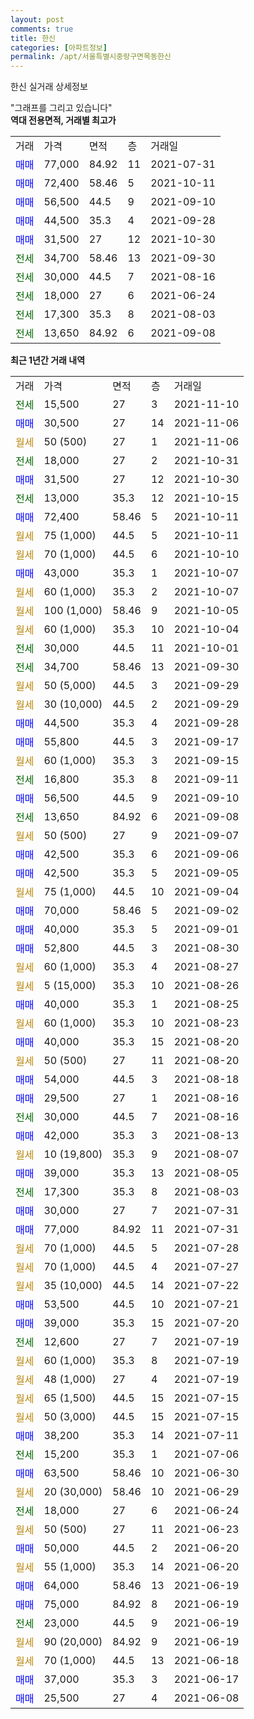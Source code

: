 ```yaml
---
layout: post
comments: true
title: 한신
categories: [아파트정보]
permalink: /apt/서울특별시중랑구면목동한신
---
```


한신 실거래 상세정보

<script type="text/javascript">
  google.charts.load('current', {'packages':['line', 'corechart']});
  google.charts.setOnLoadCallback(drawChart);

  function drawChart() {
    var data = new google.visualization.DataTable();
    data.addColumn('date', '거래일');
    data.addColumn('number', "매매");
    data.addColumn('number', "전세");
    data.addColumn('number', "전매");

    data.addRows([[new Date(Date.parse("2021-11-10")), null, 15500, null], [new Date(Date.parse("2021-11-06")), 30500, null, null], [new Date(Date.parse("2021-11-06")), null, null, null], [new Date(Date.parse("2021-10-31")), null, 18000, null], [new Date(Date.parse("2021-10-30")), 31500, null, null], [new Date(Date.parse("2021-10-15")), null, 13000, null], [new Date(Date.parse("2021-10-11")), 72400, null, null], [new Date(Date.parse("2021-10-11")), null, null, null], [new Date(Date.parse("2021-10-10")), null, null, null], [new Date(Date.parse("2021-10-07")), 43000, null, null], [new Date(Date.parse("2021-10-07")), null, null, null], [new Date(Date.parse("2021-10-05")), null, null, null], [new Date(Date.parse("2021-10-04")), null, null, null], [new Date(Date.parse("2021-10-01")), null, 30000, null], [new Date(Date.parse("2021-09-30")), null, 34700, null], [new Date(Date.parse("2021-09-29")), null, null, null], [new Date(Date.parse("2021-09-29")), null, null, null], [new Date(Date.parse("2021-09-28")), 44500, null, null], [new Date(Date.parse("2021-09-17")), 55800, null, null], [new Date(Date.parse("2021-09-15")), null, null, null], [new Date(Date.parse("2021-09-11")), null, 16800, null], [new Date(Date.parse("2021-09-10")), 56500, null, null], [new Date(Date.parse("2021-09-08")), null, 13650, null], [new Date(Date.parse("2021-09-07")), null, null, null], [new Date(Date.parse("2021-09-06")), 42500, null, null], [new Date(Date.parse("2021-09-05")), 42500, null, null], [new Date(Date.parse("2021-09-04")), null, null, null], [new Date(Date.parse("2021-09-02")), 70000, null, null], [new Date(Date.parse("2021-09-01")), 40000, null, null], [new Date(Date.parse("2021-08-30")), 52800, null, null], [new Date(Date.parse("2021-08-27")), null, null, null], [new Date(Date.parse("2021-08-26")), null, null, null], [new Date(Date.parse("2021-08-25")), 40000, null, null], [new Date(Date.parse("2021-08-23")), null, null, null], [new Date(Date.parse("2021-08-20")), 40000, null, null], [new Date(Date.parse("2021-08-20")), null, null, null], [new Date(Date.parse("2021-08-18")), 54000, null, null], [new Date(Date.parse("2021-08-16")), 29500, null, null], [new Date(Date.parse("2021-08-16")), null, 30000, null], [new Date(Date.parse("2021-08-13")), 42000, null, null], [new Date(Date.parse("2021-08-07")), null, null, null], [new Date(Date.parse("2021-08-05")), 39000, null, null], [new Date(Date.parse("2021-08-03")), null, 17300, null], [new Date(Date.parse("2021-07-31")), 30000, null, null], [new Date(Date.parse("2021-07-31")), 77000, null, null], [new Date(Date.parse("2021-07-28")), null, null, null], [new Date(Date.parse("2021-07-27")), null, null, null], [new Date(Date.parse("2021-07-22")), null, null, null], [new Date(Date.parse("2021-07-21")), 53500, null, null], [new Date(Date.parse("2021-07-20")), 39000, null, null], [new Date(Date.parse("2021-07-19")), null, 12600, null], [new Date(Date.parse("2021-07-19")), null, null, null], [new Date(Date.parse("2021-07-19")), null, null, null], [new Date(Date.parse("2021-07-15")), null, null, null], [new Date(Date.parse("2021-07-15")), null, null, null], [new Date(Date.parse("2021-07-11")), 38200, null, null], [new Date(Date.parse("2021-07-06")), null, 15200, null], [new Date(Date.parse("2021-06-30")), 63500, null, null], [new Date(Date.parse("2021-06-29")), null, null, null], [new Date(Date.parse("2021-06-24")), null, 18000, null], [new Date(Date.parse("2021-06-23")), null, null, null], [new Date(Date.parse("2021-06-20")), 50000, null, null], [new Date(Date.parse("2021-06-20")), null, null, null], [new Date(Date.parse("2021-06-19")), 64000, null, null], [new Date(Date.parse("2021-06-19")), 75000, null, null], [new Date(Date.parse("2021-06-19")), null, 23000, null], [new Date(Date.parse("2021-06-19")), null, null, null], [new Date(Date.parse("2021-06-18")), null, null, null], [new Date(Date.parse("2021-06-17")), 37000, null, null], [new Date(Date.parse("2021-06-08")), 25500, null, null]]);

    var options = {
      hAxis: {
        format: 'yyyy/MM/dd'
      },    
      lineWidth: 0,
      pointsVisible: true,    
      title: '최근 1년간 유형별 실거래가 분포',
      legend: { position: 'bottom' }
    };

    var formatter = new google.visualization.NumberFormat({pattern:'###,###'} );
    formatter.format(data, 1);
    formatter.format(data, 2);
    
    setTimeout(function() {
        var chart = new google.visualization.LineChart(document.getElementById('columnchart_material'));
        chart.draw(data, (options));
        document.getElementById('loading').style.display = 'none';
    }, 200);
  }
</script>


<div id="loading" style="z-index:20; display: block; margin-left: 0px">"그래프를 그리고 있습니다"</div>
<div id="columnchart_material" style="width: 95%; margin-left: 0px; display: block"></div>
<!-- contents start -->
<b>역대 전용면적, 거래별 최고가</b>
<table class="sortable">
    <tr>
      <td>거래</td>
      <td>가격</td>
      <td>면적</td>
      <td>층</td>
      <td>거래일</td>
    </tr>
        <tr>
          <td><a style="color: blue">매매</a></td>
          <td>77,000</td>
          <td>84.92</td>
          <td>11</td>
          <td>2021-07-31</td>
        </tr>            <tr>
          <td><a style="color: blue">매매</a></td>
          <td>72,400</td>
          <td>58.46</td>
          <td>5</td>
          <td>2021-10-11</td>
        </tr>            <tr>
          <td><a style="color: blue">매매</a></td>
          <td>56,500</td>
          <td>44.5</td>
          <td>9</td>
          <td>2021-09-10</td>
        </tr>            <tr>
          <td><a style="color: blue">매매</a></td>
          <td>44,500</td>
          <td>35.3</td>
          <td>4</td>
          <td>2021-09-28</td>
        </tr>            <tr>
          <td><a style="color: blue">매매</a></td>
          <td>31,500</td>
          <td>27</td>
          <td>12</td>
          <td>2021-10-30</td>
        </tr>        
        <tr>
              <td><a style="color: darkgreen">전세</a></td>
              <td>34,700</td>
              <td>58.46</td>
              <td>13</td>
              <td>2021-09-30</td>
            </tr>            <tr>
              <td><a style="color: darkgreen">전세</a></td>
              <td>30,000</td>
              <td>44.5</td>
              <td>7</td>
              <td>2021-08-16</td>
            </tr>            <tr>
              <td><a style="color: darkgreen">전세</a></td>
              <td>18,000</td>
              <td>27</td>
              <td>6</td>
              <td>2021-06-24</td>
            </tr>            <tr>
              <td><a style="color: darkgreen">전세</a></td>
              <td>17,300</td>
              <td>35.3</td>
              <td>8</td>
              <td>2021-08-03</td>
            </tr>            <tr>
              <td><a style="color: darkgreen">전세</a></td>
              <td>13,650</td>
              <td>84.92</td>
              <td>6</td>
              <td>2021-09-08</td>
            </tr>        
    
</table>

<b>최근 1년간 거래 내역</b>

<table class="sortable">
    <tr>
      <td>거래</td>
      <td>가격</td>
      <td>면적</td>
      <td>층</td>
      <td>거래일</td>
    </tr>
    <tr>
      <td><a style="color: darkgreen">전세</a></td>
      <td>15,500</td>
      <td>27</td>
      <td>3</td>
      <td>2021-11-10</td>
    </tr>          <tr>
      <td><a style="color: blue">매매</a></td>
      <td>30,500</td>
      <td>27</td>
      <td>14</td>
      <td>2021-11-06</td>
    </tr>          <tr>
      <td><a style="color: darkgoldenrod">월세</a></td>
      <td>50 (500)</td>
      <td>27</td>
      <td>1</td>
      <td>2021-11-06</td>
    </tr>          <tr>
      <td><a style="color: darkgreen">전세</a></td>
      <td>18,000</td>
      <td>27</td>
      <td>2</td>
      <td>2021-10-31</td>
    </tr>          <tr>
      <td><a style="color: blue">매매</a></td>
      <td>31,500</td>
      <td>27</td>
      <td>12</td>
      <td>2021-10-30</td>
    </tr>          <tr>
      <td><a style="color: darkgreen">전세</a></td>
      <td>13,000</td>
      <td>35.3</td>
      <td>12</td>
      <td>2021-10-15</td>
    </tr>          <tr>
      <td><a style="color: blue">매매</a></td>
      <td>72,400</td>
      <td>58.46</td>
      <td>5</td>
      <td>2021-10-11</td>
    </tr>          <tr>
      <td><a style="color: darkgoldenrod">월세</a></td>
      <td>75 (1,000)</td>
      <td>44.5</td>
      <td>5</td>
      <td>2021-10-11</td>
    </tr>          <tr>
      <td><a style="color: darkgoldenrod">월세</a></td>
      <td>70 (1,000)</td>
      <td>44.5</td>
      <td>6</td>
      <td>2021-10-10</td>
    </tr>          <tr>
      <td><a style="color: blue">매매</a></td>
      <td>43,000</td>
      <td>35.3</td>
      <td>1</td>
      <td>2021-10-07</td>
    </tr>          <tr>
      <td><a style="color: darkgoldenrod">월세</a></td>
      <td>60 (1,000)</td>
      <td>35.3</td>
      <td>2</td>
      <td>2021-10-07</td>
    </tr>          <tr>
      <td><a style="color: darkgoldenrod">월세</a></td>
      <td>100 (1,000)</td>
      <td>58.46</td>
      <td>9</td>
      <td>2021-10-05</td>
    </tr>          <tr>
      <td><a style="color: darkgoldenrod">월세</a></td>
      <td>60 (1,000)</td>
      <td>35.3</td>
      <td>10</td>
      <td>2021-10-04</td>
    </tr>          <tr>
      <td><a style="color: darkgreen">전세</a></td>
      <td>30,000</td>
      <td>44.5</td>
      <td>11</td>
      <td>2021-10-01</td>
    </tr>          <tr>
      <td><a style="color: darkgreen">전세</a></td>
      <td>34,700</td>
      <td>58.46</td>
      <td>13</td>
      <td>2021-09-30</td>
    </tr>          <tr>
      <td><a style="color: darkgoldenrod">월세</a></td>
      <td>50 (5,000)</td>
      <td>44.5</td>
      <td>3</td>
      <td>2021-09-29</td>
    </tr>          <tr>
      <td><a style="color: darkgoldenrod">월세</a></td>
      <td>30 (10,000)</td>
      <td>44.5</td>
      <td>2</td>
      <td>2021-09-29</td>
    </tr>          <tr>
      <td><a style="color: blue">매매</a></td>
      <td>44,500</td>
      <td>35.3</td>
      <td>4</td>
      <td>2021-09-28</td>
    </tr>          <tr>
      <td><a style="color: blue">매매</a></td>
      <td>55,800</td>
      <td>44.5</td>
      <td>3</td>
      <td>2021-09-17</td>
    </tr>          <tr>
      <td><a style="color: darkgoldenrod">월세</a></td>
      <td>60 (1,000)</td>
      <td>35.3</td>
      <td>3</td>
      <td>2021-09-15</td>
    </tr>          <tr>
      <td><a style="color: darkgreen">전세</a></td>
      <td>16,800</td>
      <td>35.3</td>
      <td>8</td>
      <td>2021-09-11</td>
    </tr>          <tr>
      <td><a style="color: blue">매매</a></td>
      <td>56,500</td>
      <td>44.5</td>
      <td>9</td>
      <td>2021-09-10</td>
    </tr>          <tr>
      <td><a style="color: darkgreen">전세</a></td>
      <td>13,650</td>
      <td>84.92</td>
      <td>6</td>
      <td>2021-09-08</td>
    </tr>          <tr>
      <td><a style="color: darkgoldenrod">월세</a></td>
      <td>50 (500)</td>
      <td>27</td>
      <td>9</td>
      <td>2021-09-07</td>
    </tr>          <tr>
      <td><a style="color: blue">매매</a></td>
      <td>42,500</td>
      <td>35.3</td>
      <td>6</td>
      <td>2021-09-06</td>
    </tr>          <tr>
      <td><a style="color: blue">매매</a></td>
      <td>42,500</td>
      <td>35.3</td>
      <td>5</td>
      <td>2021-09-05</td>
    </tr>          <tr>
      <td><a style="color: darkgoldenrod">월세</a></td>
      <td>75 (1,000)</td>
      <td>44.5</td>
      <td>10</td>
      <td>2021-09-04</td>
    </tr>          <tr>
      <td><a style="color: blue">매매</a></td>
      <td>70,000</td>
      <td>58.46</td>
      <td>5</td>
      <td>2021-09-02</td>
    </tr>          <tr>
      <td><a style="color: blue">매매</a></td>
      <td>40,000</td>
      <td>35.3</td>
      <td>5</td>
      <td>2021-09-01</td>
    </tr>          <tr>
      <td><a style="color: blue">매매</a></td>
      <td>52,800</td>
      <td>44.5</td>
      <td>3</td>
      <td>2021-08-30</td>
    </tr>          <tr>
      <td><a style="color: darkgoldenrod">월세</a></td>
      <td>60 (1,000)</td>
      <td>35.3</td>
      <td>4</td>
      <td>2021-08-27</td>
    </tr>          <tr>
      <td><a style="color: darkgoldenrod">월세</a></td>
      <td>5 (15,000)</td>
      <td>35.3</td>
      <td>10</td>
      <td>2021-08-26</td>
    </tr>          <tr>
      <td><a style="color: blue">매매</a></td>
      <td>40,000</td>
      <td>35.3</td>
      <td>1</td>
      <td>2021-08-25</td>
    </tr>          <tr>
      <td><a style="color: darkgoldenrod">월세</a></td>
      <td>60 (1,000)</td>
      <td>35.3</td>
      <td>10</td>
      <td>2021-08-23</td>
    </tr>          <tr>
      <td><a style="color: blue">매매</a></td>
      <td>40,000</td>
      <td>35.3</td>
      <td>15</td>
      <td>2021-08-20</td>
    </tr>          <tr>
      <td><a style="color: darkgoldenrod">월세</a></td>
      <td>50 (500)</td>
      <td>27</td>
      <td>11</td>
      <td>2021-08-20</td>
    </tr>          <tr>
      <td><a style="color: blue">매매</a></td>
      <td>54,000</td>
      <td>44.5</td>
      <td>3</td>
      <td>2021-08-18</td>
    </tr>          <tr>
      <td><a style="color: blue">매매</a></td>
      <td>29,500</td>
      <td>27</td>
      <td>1</td>
      <td>2021-08-16</td>
    </tr>          <tr>
      <td><a style="color: darkgreen">전세</a></td>
      <td>30,000</td>
      <td>44.5</td>
      <td>7</td>
      <td>2021-08-16</td>
    </tr>          <tr>
      <td><a style="color: blue">매매</a></td>
      <td>42,000</td>
      <td>35.3</td>
      <td>3</td>
      <td>2021-08-13</td>
    </tr>          <tr>
      <td><a style="color: darkgoldenrod">월세</a></td>
      <td>10 (19,800)</td>
      <td>35.3</td>
      <td>9</td>
      <td>2021-08-07</td>
    </tr>          <tr>
      <td><a style="color: blue">매매</a></td>
      <td>39,000</td>
      <td>35.3</td>
      <td>13</td>
      <td>2021-08-05</td>
    </tr>          <tr>
      <td><a style="color: darkgreen">전세</a></td>
      <td>17,300</td>
      <td>35.3</td>
      <td>8</td>
      <td>2021-08-03</td>
    </tr>          <tr>
      <td><a style="color: blue">매매</a></td>
      <td>30,000</td>
      <td>27</td>
      <td>7</td>
      <td>2021-07-31</td>
    </tr>          <tr>
      <td><a style="color: blue">매매</a></td>
      <td>77,000</td>
      <td>84.92</td>
      <td>11</td>
      <td>2021-07-31</td>
    </tr>          <tr>
      <td><a style="color: darkgoldenrod">월세</a></td>
      <td>70 (1,000)</td>
      <td>44.5</td>
      <td>5</td>
      <td>2021-07-28</td>
    </tr>          <tr>
      <td><a style="color: darkgoldenrod">월세</a></td>
      <td>70 (1,000)</td>
      <td>44.5</td>
      <td>4</td>
      <td>2021-07-27</td>
    </tr>          <tr>
      <td><a style="color: darkgoldenrod">월세</a></td>
      <td>35 (10,000)</td>
      <td>44.5</td>
      <td>14</td>
      <td>2021-07-22</td>
    </tr>          <tr>
      <td><a style="color: blue">매매</a></td>
      <td>53,500</td>
      <td>44.5</td>
      <td>10</td>
      <td>2021-07-21</td>
    </tr>          <tr>
      <td><a style="color: blue">매매</a></td>
      <td>39,000</td>
      <td>35.3</td>
      <td>15</td>
      <td>2021-07-20</td>
    </tr>          <tr>
      <td><a style="color: darkgreen">전세</a></td>
      <td>12,600</td>
      <td>27</td>
      <td>7</td>
      <td>2021-07-19</td>
    </tr>          <tr>
      <td><a style="color: darkgoldenrod">월세</a></td>
      <td>60 (1,000)</td>
      <td>35.3</td>
      <td>8</td>
      <td>2021-07-19</td>
    </tr>          <tr>
      <td><a style="color: darkgoldenrod">월세</a></td>
      <td>48 (1,000)</td>
      <td>27</td>
      <td>4</td>
      <td>2021-07-19</td>
    </tr>          <tr>
      <td><a style="color: darkgoldenrod">월세</a></td>
      <td>65 (1,500)</td>
      <td>44.5</td>
      <td>15</td>
      <td>2021-07-15</td>
    </tr>          <tr>
      <td><a style="color: darkgoldenrod">월세</a></td>
      <td>50 (3,000)</td>
      <td>44.5</td>
      <td>15</td>
      <td>2021-07-15</td>
    </tr>          <tr>
      <td><a style="color: blue">매매</a></td>
      <td>38,200</td>
      <td>35.3</td>
      <td>14</td>
      <td>2021-07-11</td>
    </tr>          <tr>
      <td><a style="color: darkgreen">전세</a></td>
      <td>15,200</td>
      <td>35.3</td>
      <td>1</td>
      <td>2021-07-06</td>
    </tr>          <tr>
      <td><a style="color: blue">매매</a></td>
      <td>63,500</td>
      <td>58.46</td>
      <td>10</td>
      <td>2021-06-30</td>
    </tr>          <tr>
      <td><a style="color: darkgoldenrod">월세</a></td>
      <td>20 (30,000)</td>
      <td>58.46</td>
      <td>10</td>
      <td>2021-06-29</td>
    </tr>          <tr>
      <td><a style="color: darkgreen">전세</a></td>
      <td>18,000</td>
      <td>27</td>
      <td>6</td>
      <td>2021-06-24</td>
    </tr>          <tr>
      <td><a style="color: darkgoldenrod">월세</a></td>
      <td>50 (500)</td>
      <td>27</td>
      <td>11</td>
      <td>2021-06-23</td>
    </tr>          <tr>
      <td><a style="color: blue">매매</a></td>
      <td>50,000</td>
      <td>44.5</td>
      <td>2</td>
      <td>2021-06-20</td>
    </tr>          <tr>
      <td><a style="color: darkgoldenrod">월세</a></td>
      <td>55 (1,000)</td>
      <td>35.3</td>
      <td>14</td>
      <td>2021-06-20</td>
    </tr>          <tr>
      <td><a style="color: blue">매매</a></td>
      <td>64,000</td>
      <td>58.46</td>
      <td>13</td>
      <td>2021-06-19</td>
    </tr>          <tr>
      <td><a style="color: blue">매매</a></td>
      <td>75,000</td>
      <td>84.92</td>
      <td>8</td>
      <td>2021-06-19</td>
    </tr>          <tr>
      <td><a style="color: darkgreen">전세</a></td>
      <td>23,000</td>
      <td>44.5</td>
      <td>9</td>
      <td>2021-06-19</td>
    </tr>          <tr>
      <td><a style="color: darkgoldenrod">월세</a></td>
      <td>90 (20,000)</td>
      <td>84.92</td>
      <td>9</td>
      <td>2021-06-19</td>
    </tr>          <tr>
      <td><a style="color: darkgoldenrod">월세</a></td>
      <td>70 (1,000)</td>
      <td>44.5</td>
      <td>13</td>
      <td>2021-06-18</td>
    </tr>          <tr>
      <td><a style="color: blue">매매</a></td>
      <td>37,000</td>
      <td>35.3</td>
      <td>3</td>
      <td>2021-06-17</td>
    </tr>          <tr>
      <td><a style="color: blue">매매</a></td>
      <td>25,500</td>
      <td>27</td>
      <td>4</td>
      <td>2021-06-08</td>
    </tr>      </table>
<!-- contents end -->    

